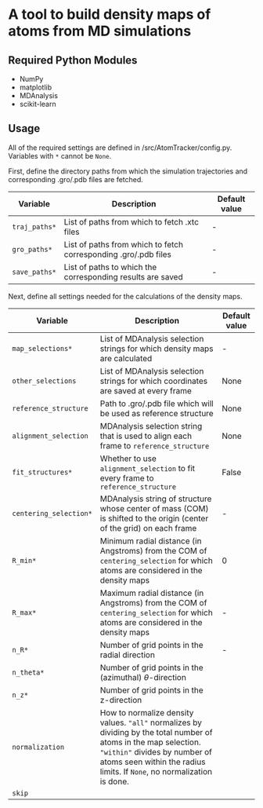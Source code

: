 # A tool to build density maps of atoms from MD simulations


## Required Python Modules
- NumPy
- matplotlib
- MDAnalysis
- scikit-learn

## Usage

All of the required settings are defined in /src/AtomTracker/config.py. Variables with `*` cannot be `None`.

First, define the directory paths from which the simulation trajectories and corresponding .gro/.pdb files are fetched.

| Variable | Description | Default value |
| --- | - | - |
| `traj_paths*` | List of paths from which to fetch .xtc files |  - |
| `gro_paths*` | List of paths from which to fetch corresponding .gro/.pdb files | - |
| `save_paths*` | List of paths to which the corresponding results are saved | - |


Next, define all settings needed for the calculations of the density maps.

| Variable | Description | Default value |
| --- | - | - |
| `map_selections*` | List of MDAnalysis selection strings for which density maps are calculated |  - |
| `other_selections` | List of MDAnalysis selection strings for which coordinates are saved at every frame | None |
| `reference_structure` | Path to .gro/.pdb file which will be used as reference structure | None |
| `alignment_selection` | MDAnalysis selection string that is used to align each frame to `reference_structure` | None |
| `fit_structures*` | Whether to use `alignment_selection` to fit every frame to `reference_structure` | False |
| `centering_selection*` | MDAnalysis string of structure whose center of mass (COM) is shifted to the origin (center of the grid) on each frame | - |
| `R_min*` | Minimum radial distance (in Angstroms) from the COM of `centering_selection` for which atoms are considered in the density maps | 0 |
| `R_max*` | Maximum radial distance (in Angstroms) from the COM of `centering_selection` for which atoms are considered in the density maps | - |
| `n_R*` | Number of grid points in the radial direction | - |
| `n_theta*` | Number of grid points in the (azimuthal) $\theta$-direction |  |
| `n_z*` | Number of grid points in the z-direction |  |
| `normalization` | How to normalize density values. `"all"` normalizes by dividing by the total number of atoms in the map selection. `"within"` divides by number of atoms seen within the radius limits. If `None`, no normalization is done.  |  |
| `skip` |  |  |








